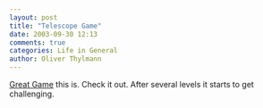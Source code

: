 ```yaml
---
layout: post
title: "Telescope Game"
date: 2003-09-30 12:13
comments: true
categories: Life in General
author: Oliver Thylmann
---
```



[Great Game](http://www.telescope-game.com/default.asp) this is. Check it out. After several levels it starts to get challenging.



